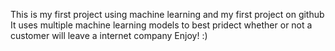 This is my first project using machine learning and my first project on github
It uses multiple machine learning models to best pridect whether or not a customer will leave a internet company
Enjoy! :)
